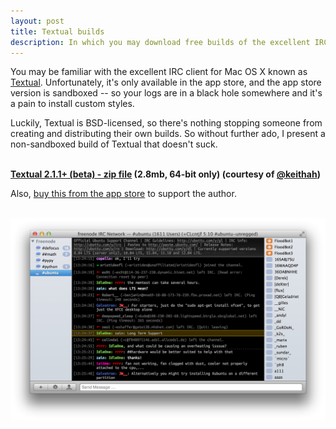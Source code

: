```yaml
---
layout: post
title: Textual builds
description: In which you may download free builds of the excellent IRC client, Textual.
---
```


You may be familiar with the excellent IRC client for Mac OS X known as <a href="http://www.codeux.com/textual/">Textual</a>. Unfortunately, it's only available in the app store, and the app store version is sandboxed -- so your logs are in a black hole somewhere and it's a pain to install custom styles.

Luckily, Textual is BSD-licensed, so there's nothing stopping someone from creating and distributing their own builds. So without further ado, I present a non-sandboxed build of Textual that doesn't suck.

<br>
<b><a href="/assets/files/textual/Textual-2.1.1.zip">Textual 2.1.1+ (beta) - zip file</a> (2.8mb, 64-bit only) (courtesy of <a href="http://twitter.com/keithah/">@keithah</a>)</b>


Also, <a href="http://itunes.apple.com/us/app/textual-irc-client/id403012667?mt=12">buy this from the app store</a> to support the author.

<br>
<img src="/assets/images/textual_screenshot.png" width="700">

